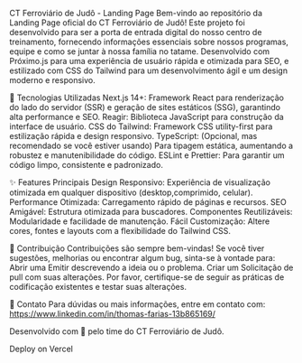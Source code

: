 CT Ferroviário de Judô - Landing Page Bem-vindo ao repositório da Landing Page oficial do CT Ferroviário de Judô! Este projeto foi desenvolvido para ser a porta de entrada digital do nosso centro de treinamento, fornecendo informações essenciais sobre nossos programas, equipe e como se juntar à nossa família no tatame. Desenvolvido com Próximo.js para uma experiência de usuário rápida e otimizada para SEO, e estilizado com CSS do Tailwind para um desenvolvimento ágil e um design moderno e responsivo. 


🚀 Tecnologias Utilizadas Next.js 14+: Framework React para renderização do lado do servidor (SSR) e geração de sites estáticos (SSG), garantindo alta performance e SEO. Reagir: Biblioteca JavaScript para construção da interface de usuário. CSS do Tailwind: Framework CSS utility-first para estilização rápida e design responsivo. TypeScript: (Opcional, mas recomendado se você estiver usando) Para tipagem estática, aumentando a robustez e manutenibilidade do código. ESLint e Prettier: Para garantir um código limpo, consistente e padronizado. 

✨ Features Principais Design Responsivo: Experiência de visualização otimizada em qualquer dispositivo (desktop,comprimido, celular). Performance Otimizada: Carregamento rápido de páginas e recursos. SEO Amigável: Estrutura otimizada para buscadores. Componentes Reutilizáveis: Modularidade e facilidade de manutenção. Fácil Customização: Altere cores, fontes e layouts com a flexibilidade do Tailwind CSS.


🤝 Contribuição Contribuições são sempre bem-vindas! Se você tiver sugestões, melhorias ou encontrar algum bug, sinta-se à vontade para: Abrir uma Emitir descrevendo a ideia ou o problema. Criar um Solicitação de pull com suas alterações. Por favor, certifique-se de seguir as práticas de codificação existentes e testar suas alterações.

📧 Contato Para dúvidas ou mais informações, entre em contato com: https://www.linkedin.com/in/thomas-farias-13b865169/ 

Desenvolvido com 💙 pelo time do CT Ferroviário de Judô. 

Deploy on Vercel

